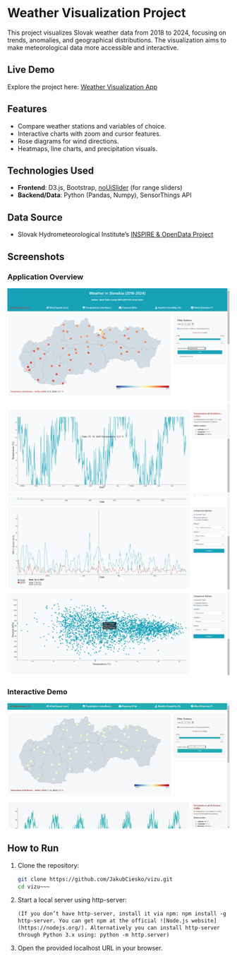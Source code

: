 # Weather Visualization Project

This project visualizes Slovak weather data from 2018 to 2024, focusing on trends, anomalies, and geographical distributions. The visualization aims to make meteorological data more accessible and interactive.

## Live Demo
Explore the project here: [Weather Visualization App](https://jakubciesko.github.io/vizu/)

## Features
- Compare weather stations and variables of choice.
- Interactive charts with zoom and cursor features.
- Rose diagrams for wind directions.
- Heatmaps, line charts, and precipitation visuals.

## Technologies Used
- **Frontend**: D3.js, Bootstrap, [noUiSlider](https://refreshless.com/nouislider/) (for range sliders)
- **Backend/Data**: Python (Pandas, Numpy), SensorThings API

## Data Source
- Slovak Hydrometeorological Institute’s [INSPIRE & OpenData Project](https://github.com/danubehack/2017_01_SHMU-INSPIRE-OpenData/wiki)

## Screenshots
### Application Overview
![App Screenshot 1](screenshots/scr_sh_1.png)
![App Screenshot 2](screenshots/scr_sh_2.png)
![App Screenshot 3](screenshots/scr_sh_3.png)
![App Screenshot 4](screenshots/scr_sh_4.png)

### Interactive Demo
![Interactive App GIF](screenshots/vizu_app_gif.gif)

## How to Run
1. Clone the repository:
   ~~~bash
   git clone https://github.com/JakubCiesko/vizu.git
   cd vizu~~~
2. Start a local server using http-server:
    ~~~http-server~~~
    (If you don’t have http-server, install it via npm: npm install -g http-server. You can get npm at the official ![Node.js website](https://nodejs.org/). Alternatively you can install http-server through Python 3.x using: python -m http.server)
3. Open the provided localhost URL in your browser.

